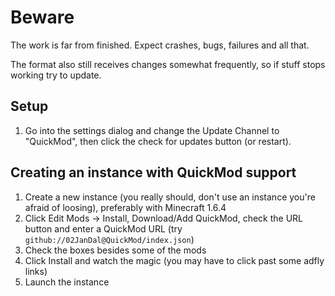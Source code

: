 # Beware

The work is far from finished. Expect crashes, bugs, failures and all that.

The format also still receives changes somewhat frequently, so if stuff stops working try to update.

## Setup

1. Go into the settings dialog and change the Update Channel to "QuickMod", then click the check for updates button (or restart).

## Creating an instance with QuickMod support

1. Create a new instance (you really should, don't use an instance you're afraid of loosing), preferably with Minecraft 1.6.4
2. Click Edit Mods -> Install, Download/Add QuickMod, check the URL button and enter a QuickMod URL (try `github://02JanDal@QuickMod/index.json`)
3. Check the boxes besides some of the mods
4. Click Install and watch the magic (you may have to click past some adfly links)
5. Launch the instance